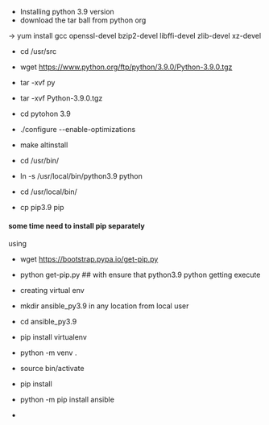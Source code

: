 - Installing python 3.9 version 
- download the tar ball from python org

-> yum install gcc openssl-devel bzip2-devel libffi-devel zlib-devel xz-devel
- cd /usr/src
- wget https://www.python.org/ftp/python/3.9.0/Python-3.9.0.tgz
- tar -xvf py
- tar -xvf Python-3.9.0.tgz
- cd pytohon 3.9
- ./configure --enable-optimizations
- make altinstall
 
 
- cd /usr/bin/
- ln -s  /usr/local/bin/python3.9 python
- cd /usr/local/bin/
- cp pip3.9 pip 


#### some time need to install pip separately
  using
- wget https://bootstrap.pypa.io/get-pip.py
- python get-pip.py ## with ensure that python3.9 python getting execute

- creating virtual env
-  mkdir ansible_py3.9 in any location from local user
-  cd ansible_py3.9
-  pip install virtualenv
-  python -m venv .
-  source bin/activate
-  pip install <pakage name>
-  python -m pip install ansible
- 
